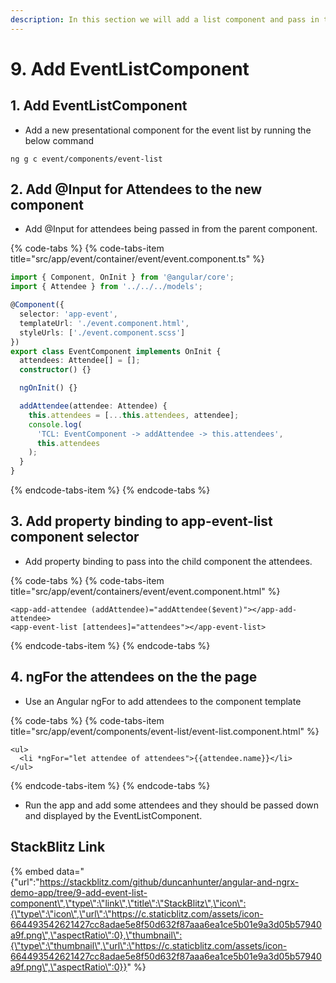 ```yaml
---
description: In this section we will add a list component and pass in the added events.
---
```


# 9. Add EventListComponent

## 1. Add EventListComponent

* Add a new presentational component for the event list by running the below command

```text
ng g c event/components/event-list
```

## 2. Add @Input for Attendees to the new component

* Add @Input for attendees being passed in from the parent component.

{% code-tabs %}
{% code-tabs-item title="src/app/event/container/event/event.component.ts" %}
```typescript
import { Component, OnInit } from '@angular/core';
import { Attendee } from '../../../models';

@Component({
  selector: 'app-event',
  templateUrl: './event.component.html',
  styleUrls: ['./event.component.scss']
})
export class EventComponent implements OnInit {
  attendees: Attendee[] = [];
  constructor() {}

  ngOnInit() {}

  addAttendee(attendee: Attendee) {
    this.attendees = [...this.attendees, attendee];
    console.log(
      'TCL: EventComponent -> addAttendee -> this.attendees',
      this.attendees
    );
  }
}

```
{% endcode-tabs-item %}
{% endcode-tabs %}

## 3. Add property binding to app-event-list component selector

* Add property binding to pass into the child component the attendees.

{% code-tabs %}
{% code-tabs-item title="src/app/event/containers/event/event.component.html" %}
```markup
<app-add-attendee (addAttendee)="addAttendee($event)"></app-add-attendee>
<app-event-list [attendees]="attendees"></app-event-list>

```
{% endcode-tabs-item %}
{% endcode-tabs %}

## 4. ngFor the attendees on the the page

* Use an Angular ngFor to add attendees to the component template

{% code-tabs %}
{% code-tabs-item title="src/app/event/components/event-list/event-list.component.html" %}
```markup
<ul>
  <li *ngFor="let attendee of attendees">{{attendee.name}}</li>
</ul>

```
{% endcode-tabs-item %}
{% endcode-tabs %}

* Run the app and add some attendees and they should be passed down and displayed by the EventListComponent.

## StackBlitz Link

{% embed data="{\"url\":\"https://stackblitz.com/github/duncanhunter/angular-and-ngrx-demo-app/tree/9-add-event-list-component\",\"type\":\"link\",\"title\":\"StackBlitz\",\"icon\":{\"type\":\"icon\",\"url\":\"https://c.staticblitz.com/assets/icon-664493542621427cc8adae5e8f50d632f87aaa6ea1ce5b01e9a3d05b57940a9f.png\",\"aspectRatio\":0},\"thumbnail\":{\"type\":\"thumbnail\",\"url\":\"https://c.staticblitz.com/assets/icon-664493542621427cc8adae5e8f50d632f87aaa6ea1ce5b01e9a3d05b57940a9f.png\",\"aspectRatio\":0}}" %}

